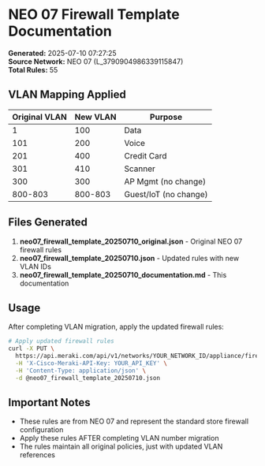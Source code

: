 # NEO 07 Firewall Template Documentation

**Generated:** 2025-07-10 07:27:25  
**Source Network:** NEO 07 (L_3790904986339115847)  
**Total Rules:** 55

## VLAN Mapping Applied

| Original VLAN | New VLAN | Purpose |
|--------------|----------|---------|
| 1 | 100 | Data |
| 101 | 200 | Voice |
| 201 | 400 | Credit Card |
| 301 | 410 | Scanner |
| 300 | 300 | AP Mgmt (no change) |
| 800-803 | 800-803 | Guest/IoT (no change) |

## Files Generated

1. **neo07_firewall_template_20250710_original.json** - Original NEO 07 firewall rules
2. **neo07_firewall_template_20250710.json** - Updated rules with new VLAN IDs
3. **neo07_firewall_template_20250710_documentation.md** - This documentation

## Usage

After completing VLAN migration, apply the updated firewall rules:

```bash
# Apply updated firewall rules
curl -X PUT \
  https://api.meraki.com/api/v1/networks/YOUR_NETWORK_ID/appliance/firewall/l3FirewallRules \
  -H 'X-Cisco-Meraki-API-Key: YOUR_API_KEY' \
  -H 'Content-Type: application/json' \
  -d @neo07_firewall_template_20250710.json
```

## Important Notes

- These rules are from NEO 07 and represent the standard store firewall configuration
- Apply these rules AFTER completing VLAN number migration
- The rules maintain all original policies, just with updated VLAN references
